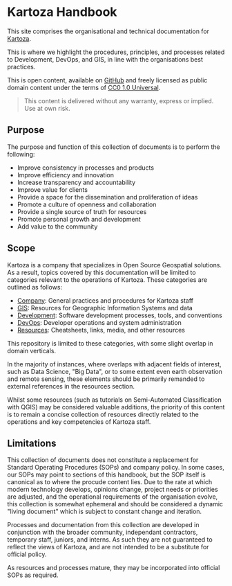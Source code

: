 # Kartoza Handbook

This site comprises the organisational and technical documentation for [Kartoza](https://kartoza.com).

This is where we highlight the procedures, principles, and processes related to Development, DevOps, and GIS, in line with the organisations best practices.

This is open content, available on [GitHub](https://github.com/kartoza/TheKartozaHandbook) and freely licensed as public domain content under the terms of [CC0 1.0 Universal](https://github.com/kartoza/TheKartozaHandbook/blob/main/LICENSE).

> This content is delivered without any warranty, express or implied. Use at own risk.

## Purpose

The purpose and function of this collection of documents is to perform the following:

- Improve consistency in processes and products
- Improve efficiency and innovation
- Increase transparency and accountability
- Improve value for clients
- Provide a space for the dissemination and proliferation of ideas
- Promote a culture of openness and collaboration
- Provide a single source of truth for resources
- Promote personal growth and development
- Add value to the community

## Scope

Kartoza is a company that specializes in Open Source Geospatial solutions. As a result, topics covered by this documentation will be limited to categories relevant to the operations of Kartoza. These categories are outlined as follows:

- [Company](company/kartoza/index.md): General practices and procedures for Kartoza staff
- [GIS](gis/index.md): Resources for Geographic Information Systems and data
- [Development](development/index.md): Software development processes, tools, and conventions
- [DevOps](devops/index.md): Developer operations and system administration
- [Resources](library/index.md): Cheatsheets, links, media, and other resources

This repository is limited to these categories, with some slight overlap in domain verticals.

In the majority of instances, where overlaps with adjacent fields of interest, such as Data Science, "Big Data", or to some extent even earth observation and remote sensing, these elements should be primarily remanded to external references in the resources section.

Whilst some resources (such as tutorials on Semi-Automated Classification with QGIS) may be considered valuable additions, the priority of this content is to remain a concise collection of resources directly related to the operations and key competencies of Kartoza staff.

## Limitations

This collection of documents does not constitute a replacement for Standard Operating Procedures (SOPs) and company policy. In some cases, our SOPs may point to sections of this handbook, but the SOP itself is canonical as to where the procude content lies. Due to the rate at which modern technology develops, opinions change, project needs or priorities are adjusted, and the operational requirements of the organisation evolve, this collection is somewhat ephemeral and should be considered a dynamic "living document" which is subject to constant change and iteration.

Processes and documentation from this collection are developed in conjunction with the broader community, independant contractors, temporary staff, juniors, and interns. As such they are not guaranteed to reflect the views of Kartoza, and are not intended to be a substitute for official policy.

As resources and processes mature, they may be incorporated into official SOPs as required.
